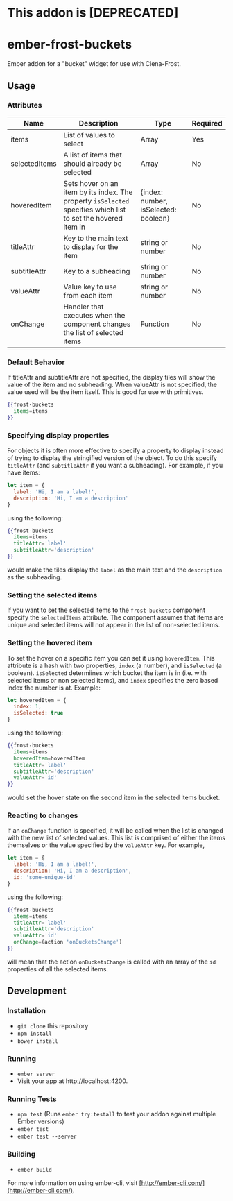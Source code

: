 # This addon is [DEPRECATED]

# ember-frost-buckets
Ember addon for a "bucket" widget for use with Ciena-Frost.

## Usage
### Attributes
| Name | Description | Type | Required |
| ---- | ----------- | ---- | -------- |
| items | List of values to select | Array | Yes |
| selectedItems | A list of items that should already be selected|Array|No|
| hoveredItem | Sets hover on an item by its index. The property `isSelected` specifies which list to set the hovered item in | {index: number, isSelected: boolean} | No |
| titleAttr | Key to the main text to display for the item | string or number | No |
| subtitleAttr | Key to a subheading | string or number | No |
| valueAttr | Value key to use from each item | string or number | No |
| onChange | Handler that executes when the component changes the list of selected items | Function | No |

### Default Behavior
If titleAttr and subtitleAttr are not specified, the display tiles will show the value of the item and no subheading.
When valueAttr is not specified, the value used will be the item itself. This is good for use with primitives.

```handlebars
{{frost-buckets
  items=items
}}
```

### Specifying display properties
For objects it is often more effective to specify a property to display instead of trying to display the stringified
version of the object. To do this specify `titleAttr` (and `subtitleAttr` if you want a subheading). For example, if
you have items:

```javascript
let item = {
  label: 'Hi, I am a label!',
  description: 'Hi, I am a description'
}
```
using the following:
```handlebars
{{frost-buckets
  items=items
  titleAttr='label'
  subtitleAttr='description'
}}
```
would make the tiles display the `label` as the main text and the `description` as the subheading.

### Setting the selected items
If you want to set the selected items to the `frost-buckets` component specify the `selectedItems` attribute. The
component assumes that items are unique and selected items will not appear in the list of non-selected items.

### Setting the hovered item
To set the hover on a specific item you can set it using `hoveredItem`. This attribute is a hash with two properties,
`index` (a number), and `isSelected` (a boolean). `isSelected` determiines which bucket the item is in (i.e. with
selected items or non selected items), and `index` specifies the zero based index the number is at.
Example:

```javascript
let hoveredItem = {
  index: 1,
  isSelected: true
}
```
using the following:
```handlebars
{{frost-buckets
  items=items
  hoveredItem=hoveredItem
  titleAttr='label'
  subtitleAttr='description'
  valueAttr='id'
}}
```
would set the hover state on the second item in the selected items bucket.

### Reacting to changes
If an `onChange` function is specified, it will be called when the list is changed with the new list of selected
values. This list is comprised of either the items themselves or the value specified by the `valueAttr` key.
For example,

```javascript
let item = {
  label: 'Hi, I am a label!',
  description: 'Hi, I am a description',
  id: 'some-unique-id'
}
```
using the following:
```handlebars
{{frost-buckets
  items=items
  titleAttr='label'
  subtitleAttr='description'
  valueAttr='id'
  onChange=(action 'onBucketsChange')
}}
```
will mean that the action `onBucketsChange` is called with an array of the `id` properties of all the selected items.

## Development
### Installation

* `git clone` this repository
* `npm install`
* `bower install`

### Running

* `ember server`
* Visit your app at http://localhost:4200.

### Running Tests

* `npm test` (Runs `ember try:testall` to test your addon against multiple Ember versions)
* `ember test`
* `ember test --server`

### Building

* `ember build`

For more information on using ember-cli, visit [http://ember-cli.com/](http://ember-cli.com/).
